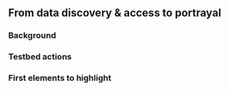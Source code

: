 <!--s-->
## From data discovery & access to portrayal
<!--v-->
### Background
<!--v-->
### Testbed actions
<!--v-->
### First elements to highlight
